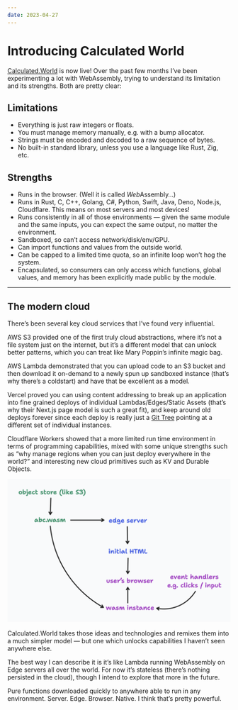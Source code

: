 ```yaml
---
date: 2023-04-27
---
```


# Introducing Calculated World

[Calculated.World](https://calculated.world) is now live! Over the past few months I’ve been experimenting a lot with WebAssembly, trying to understand its limitation and its strengths. Both are pretty clear:

## Limitations

- Everything is just raw integers or floats.
- You must manage memory manually, e.g. with a bump allocator.
- Strings must be encoded and decoded to a raw sequence of bytes.
- No built-in standard library, unless you use a language like Rust, Zig, etc.

## Strengths

- Runs in the browser. (Well it is called *Web*Assembly…)
- Runs in Rust, C, C++, Golang, C#, Python, Swift, Java, Deno, Node.js, Cloudflare. This means on most servers and most devices!
- Runs consistently in all of those environments — given the same module and the same inputs, you can expect the same output, no matter the environment.
- Sandboxed, so can’t access network/disk/env/GPU.
- Can import functions and values from the outside world.
- Can be capped to a limited time quota, so an infinite loop won’t hog the system.
- Encapsulated, so consumers can only access which functions, global values, and memory has been explicitly made public by the module.

----

## The modern cloud

There’s been several key cloud services that I’ve found very influential.

AWS S3 provided one of the first truly cloud abstractions, where it’s not a file system just on the internet, but it’s a different model that can unlock better patterns, which you can treat like Mary Poppin’s infinite magic bag.

AWS Lambda demonstrated that you can upload code to an S3 bucket and then download it on-demand to a newly spun up sandboxed instance (that’s why there’s a coldstart) and have that be excellent as a model.

Vercel proved you can using content addressing to break up an application into fine grained deploys of individual Lambdas/Edges/Static Assets (that’s why their Next.js page model is such a great fit), and keep around old deploys forever since each deploy is really just a [Git Tree](https://git-scm.com/book/en/v2/Git-Internals-Git-Objects#_tree_objects) pointing at a different set of individual instances.

Cloudflare Workers showed that a more limited run time environment in terms of programming capabilities, mixed with some unique strengths such as “why manage regions when you can just deploy everywhere in the world?” and interesting new cloud primitives such as KV and Durable Objects.

![The broad strokes architecture of Calculated.World](calculated-world/architecture.png)

Calculated.World takes those ideas and technologies and remixes them into a much simpler model — but one which unlocks capabilities I haven’t seen anywhere else.

The best way I can describe it is it’s like Lambda running WebAssembly on Edge servers all over the world. For now it’s stateless (there’s nothing persisted in the cloud), though I intend to explore that more in the future.

Pure functions downloaded quickly to anywhere able to run in any environment. Server. Edge. Browser. Native. I think that’s pretty powerful.
